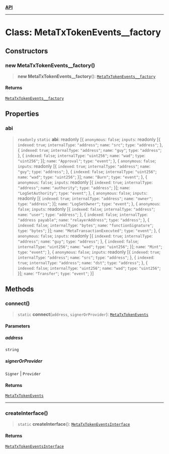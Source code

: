 [**API**](../README.md)

***

# Class: MetaTxTokenEvents\_\_factory

## Constructors

### new MetaTxTokenEvents\_\_factory()

> **new MetaTxTokenEvents\_\_factory**(): [`MetaTxTokenEvents__factory`](MetaTxTokenEvents__factory.md)

#### Returns

[`MetaTxTokenEvents__factory`](MetaTxTokenEvents__factory.md)

## Properties

### abi

> `readonly` `static` **abi**: readonly \[\{ `anonymous`: `false`; `inputs`: readonly \[\{ `indexed`: `true`; `internalType`: `"address"`; `name`: `"src"`; `type`: `"address"`; \}, \{ `indexed`: `true`; `internalType`: `"address"`; `name`: `"guy"`; `type`: `"address"`; \}, \{ `indexed`: `false`; `internalType`: `"uint256"`; `name`: `"wad"`; `type`: `"uint256"`; \}\]; `name`: `"Approval"`; `type`: `"event"`; \}, \{ `anonymous`: `false`; `inputs`: readonly \[\{ `indexed`: `true`; `internalType`: `"address"`; `name`: `"guy"`; `type`: `"address"`; \}, \{ `indexed`: `false`; `internalType`: `"uint256"`; `name`: `"wad"`; `type`: `"uint256"`; \}\]; `name`: `"Burn"`; `type`: `"event"`; \}, \{ `anonymous`: `false`; `inputs`: readonly \[\{ `indexed`: `true`; `internalType`: `"address"`; `name`: `"authority"`; `type`: `"address"`; \}\]; `name`: `"LogSetAuthority"`; `type`: `"event"`; \}, \{ `anonymous`: `false`; `inputs`: readonly \[\{ `indexed`: `true`; `internalType`: `"address"`; `name`: `"owner"`; `type`: `"address"`; \}\]; `name`: `"LogSetOwner"`; `type`: `"event"`; \}, \{ `anonymous`: `false`; `inputs`: readonly \[\{ `indexed`: `false`; `internalType`: `"address"`; `name`: `"user"`; `type`: `"address"`; \}, \{ `indexed`: `false`; `internalType`: `"address payable"`; `name`: `"relayerAddress"`; `type`: `"address"`; \}, \{ `indexed`: `false`; `internalType`: `"bytes"`; `name`: `"functionSignature"`; `type`: `"bytes"`; \}\]; `name`: `"MetaTransactionExecuted"`; `type`: `"event"`; \}, \{ `anonymous`: `false`; `inputs`: readonly \[\{ `indexed`: `true`; `internalType`: `"address"`; `name`: `"guy"`; `type`: `"address"`; \}, \{ `indexed`: `false`; `internalType`: `"uint256"`; `name`: `"wad"`; `type`: `"uint256"`; \}\]; `name`: `"Mint"`; `type`: `"event"`; \}, \{ `anonymous`: `false`; `inputs`: readonly \[\{ `indexed`: `true`; `internalType`: `"address"`; `name`: `"src"`; `type`: `"address"`; \}, \{ `indexed`: `true`; `internalType`: `"address"`; `name`: `"dst"`; `type`: `"address"`; \}, \{ `indexed`: `false`; `internalType`: `"uint256"`; `name`: `"wad"`; `type`: `"uint256"`; \}\]; `name`: `"Transfer"`; `type`: `"event"`; \}\]

## Methods

### connect()

> `static` **connect**(`address`, `signerOrProvider`): [`MetaTxTokenEvents`](../namespaces/MetaTxTokenEvents/interfaces/MetaTxTokenEvents.md)

#### Parameters

##### address

`string`

##### signerOrProvider

`Signer` | `Provider`

#### Returns

[`MetaTxTokenEvents`](../namespaces/MetaTxTokenEvents/interfaces/MetaTxTokenEvents.md)

***

### createInterface()

> `static` **createInterface**(): [`MetaTxTokenEventsInterface`](../namespaces/MetaTxTokenEvents/interfaces/MetaTxTokenEventsInterface.md)

#### Returns

[`MetaTxTokenEventsInterface`](../namespaces/MetaTxTokenEvents/interfaces/MetaTxTokenEventsInterface.md)
